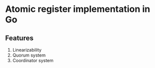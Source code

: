 # Atomic register implementation in Go

## Features
1. Linearizability
2. Quorum system
3. Coordinator system
